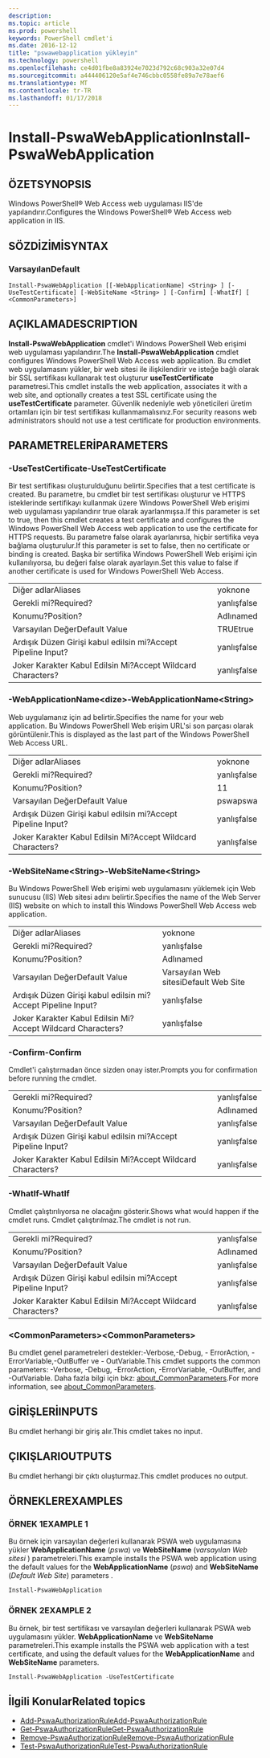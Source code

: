 ```yaml
---
description: 
ms.topic: article
ms.prod: powershell
keywords: PowerShell cmdlet'i
ms.date: 2016-12-12
title: "pswawebapplication yükleyin"
ms.technology: powershell
ms.openlocfilehash: ce4d01fbe8a83924e7023d792c68c903a32e07d4
ms.sourcegitcommit: a444406120e5af4e746cbbc0558fe89a7e78aef6
ms.translationtype: MT
ms.contentlocale: tr-TR
ms.lasthandoff: 01/17/2018
---
```

# <a name="install-pswawebapplication"></a><span data-ttu-id="1453e-103">Install-PswaWebApplication</span><span class="sxs-lookup"><span data-stu-id="1453e-103">Install-PswaWebApplication</span></span>

## <a name="synopsis"></a><span data-ttu-id="1453e-104">ÖZET</span><span class="sxs-lookup"><span data-stu-id="1453e-104">SYNOPSIS</span></span>

<span data-ttu-id="1453e-105">Windows PowerShell® Web Access web uygulaması IIS'de yapılandırır.</span><span class="sxs-lookup"><span data-stu-id="1453e-105">Configures the Windows PowerShell® Web Access web application in IIS.</span></span>

## <a name="syntax"></a><span data-ttu-id="1453e-106">SÖZDİZİMİ</span><span class="sxs-lookup"><span data-stu-id="1453e-106">SYNTAX</span></span>

### <a name="default"></a><span data-ttu-id="1453e-107">Varsayılan</span><span class="sxs-lookup"><span data-stu-id="1453e-107">Default</span></span>
```
Install-PswaWebApplication [[-WebApplicationName] <String> ] [-UseTestCertificate] [-WebSiteName <String> ] [-Confirm] [-WhatIf] [ <CommonParameters>]
```

## <a name="description"></a><span data-ttu-id="1453e-108">AÇIKLAMA</span><span class="sxs-lookup"><span data-stu-id="1453e-108">DESCRIPTION</span></span>

<span data-ttu-id="1453e-109">**Install-PswaWebApplication** cmdlet'i Windows PowerShell Web erişimi web uygulaması yapılandırır.</span><span class="sxs-lookup"><span data-stu-id="1453e-109">The **Install-PswaWebApplication** cmdlet configures Windows PowerShell Web Access web application.</span></span> <span data-ttu-id="1453e-110">Bu cmdlet web uygulamasını yükler, bir web sitesi ile ilişkilendirir ve isteğe bağlı olarak bir SSL sertifikası kullanarak test oluşturur **useTestCertificate** parametresi.</span><span class="sxs-lookup"><span data-stu-id="1453e-110">This cmdlet installs the web application, associates it with a web site, and optionally creates a test SSL certificate using the **useTestCertificate** parameter.</span></span> <span data-ttu-id="1453e-111">Güvenlik nedeniyle web yöneticileri üretim ortamları için bir test sertifikası kullanmamalısınız.</span><span class="sxs-lookup"><span data-stu-id="1453e-111">For security reasons web administrators should not use a test certificate for production environments.</span></span>

## <a name="parameters"></a><span data-ttu-id="1453e-112">PARAMETRELERİ</span><span class="sxs-lookup"><span data-stu-id="1453e-112">PARAMETERS</span></span>

### <a name="-usetestcertificate"></a><span data-ttu-id="1453e-113">-UseTestCertificate</span><span class="sxs-lookup"><span data-stu-id="1453e-113">-UseTestCertificate</span></span>

<span data-ttu-id="1453e-114">Bir test sertifikası oluşturulduğunu belirtir.</span><span class="sxs-lookup"><span data-stu-id="1453e-114">Specifies that a test certificate is created.</span></span> <span data-ttu-id="1453e-115">Bu parametre, bu cmdlet bir test sertifikası oluşturur ve HTTPS isteklerinde sertifikayı kullanmak üzere Windows PowerShell Web erişimi web uygulaması yapılandırır true olarak ayarlanmışsa.</span><span class="sxs-lookup"><span data-stu-id="1453e-115">If this parameter is set to true, then this cmdlet creates a test certificate and configures the Windows PowerShell Web Access web application to use the certificate for HTTPS requests.</span></span> <span data-ttu-id="1453e-116">Bu parametre false olarak ayarlanırsa, hiçbir sertifika veya bağlama oluşturulur.</span><span class="sxs-lookup"><span data-stu-id="1453e-116">If this parameter is set to false, then no certificate or binding is created.</span></span> <span data-ttu-id="1453e-117">Başka bir sertifika Windows PowerShell Web erişimi için kullanılıyorsa, bu değeri false olarak ayarlayın.</span><span class="sxs-lookup"><span data-stu-id="1453e-117">Set this value to false if another certificate is used for Windows PowerShell Web Access.</span></span>

|||  
|-|-|
| <span data-ttu-id="1453e-118">Diğer adlar</span><span class="sxs-lookup"><span data-stu-id="1453e-118">Aliases</span></span>                              | <span data-ttu-id="1453e-119">yok</span><span class="sxs-lookup"><span data-stu-id="1453e-119">none</span></span>                                 |
| <span data-ttu-id="1453e-120">Gerekli mi?</span><span class="sxs-lookup"><span data-stu-id="1453e-120">Required?</span></span>                            | <span data-ttu-id="1453e-121">yanlış</span><span class="sxs-lookup"><span data-stu-id="1453e-121">false</span></span>                                |
| <span data-ttu-id="1453e-122">Konumu?</span><span class="sxs-lookup"><span data-stu-id="1453e-122">Position?</span></span>                            | <span data-ttu-id="1453e-123">Adlı</span><span class="sxs-lookup"><span data-stu-id="1453e-123">named</span></span>                                |
| <span data-ttu-id="1453e-124">Varsayılan Değer</span><span class="sxs-lookup"><span data-stu-id="1453e-124">Default Value</span></span>                        | <span data-ttu-id="1453e-125">TRUE</span><span class="sxs-lookup"><span data-stu-id="1453e-125">true</span></span>                                 |
| <span data-ttu-id="1453e-126">Ardışık Düzen Girişi kabul edilsin mi?</span><span class="sxs-lookup"><span data-stu-id="1453e-126">Accept Pipeline Input?</span></span>               | <span data-ttu-id="1453e-127">yanlış</span><span class="sxs-lookup"><span data-stu-id="1453e-127">false</span></span>                                |
| <span data-ttu-id="1453e-128">Joker Karakter Kabul Edilsin Mi?</span><span class="sxs-lookup"><span data-stu-id="1453e-128">Accept Wildcard Characters?</span></span>          | <span data-ttu-id="1453e-129">yanlış</span><span class="sxs-lookup"><span data-stu-id="1453e-129">false</span></span>                                |

### <a name="-webapplicationnameltstringgt"></a><span data-ttu-id="1453e-130">-WebApplicationName&lt;dize&gt;</span><span class="sxs-lookup"><span data-stu-id="1453e-130">-WebApplicationName&lt;String&gt;</span></span>

<span data-ttu-id="1453e-131">Web uygulamanız için ad belirtir.</span><span class="sxs-lookup"><span data-stu-id="1453e-131">Specifies the name for your web application.</span></span> <span data-ttu-id="1453e-132">Bu Windows PowerShell Web erişim URL'si son parçası olarak görüntülenir.</span><span class="sxs-lookup"><span data-stu-id="1453e-132">This is displayed as the last part of the Windows PowerShell Web Access URL.</span></span>

|||  
|-|-|
| <span data-ttu-id="1453e-133">Diğer adlar</span><span class="sxs-lookup"><span data-stu-id="1453e-133">Aliases</span></span>                              | <span data-ttu-id="1453e-134">yok</span><span class="sxs-lookup"><span data-stu-id="1453e-134">none</span></span>                                 |
| <span data-ttu-id="1453e-135">Gerekli mi?</span><span class="sxs-lookup"><span data-stu-id="1453e-135">Required?</span></span>                            | <span data-ttu-id="1453e-136">yanlış</span><span class="sxs-lookup"><span data-stu-id="1453e-136">false</span></span>                                |
| <span data-ttu-id="1453e-137">Konumu?</span><span class="sxs-lookup"><span data-stu-id="1453e-137">Position?</span></span>                            | <span data-ttu-id="1453e-138">1</span><span class="sxs-lookup"><span data-stu-id="1453e-138">1</span></span>                                    |
| <span data-ttu-id="1453e-139">Varsayılan Değer</span><span class="sxs-lookup"><span data-stu-id="1453e-139">Default Value</span></span>                        | <span data-ttu-id="1453e-140">pswa</span><span class="sxs-lookup"><span data-stu-id="1453e-140">pswa</span></span>                                 |
| <span data-ttu-id="1453e-141">Ardışık Düzen Girişi kabul edilsin mi?</span><span class="sxs-lookup"><span data-stu-id="1453e-141">Accept Pipeline Input?</span></span>               | <span data-ttu-id="1453e-142">yanlış</span><span class="sxs-lookup"><span data-stu-id="1453e-142">false</span></span>                                |
| <span data-ttu-id="1453e-143">Joker Karakter Kabul Edilsin Mi?</span><span class="sxs-lookup"><span data-stu-id="1453e-143">Accept Wildcard Characters?</span></span>          | <span data-ttu-id="1453e-144">yanlış</span><span class="sxs-lookup"><span data-stu-id="1453e-144">false</span></span>                                |

### <a name="-websitenameltstringgt"></a><span data-ttu-id="1453e-145">-WebSiteName&lt;String&gt;</span><span class="sxs-lookup"><span data-stu-id="1453e-145">-WebSiteName&lt;String&gt;</span></span>

<span data-ttu-id="1453e-146">Bu Windows PowerShell Web erişimi web uygulamasını yüklemek için Web sunucusu (IIS) Web sitesi adını belirtir.</span><span class="sxs-lookup"><span data-stu-id="1453e-146">Specifies the name of the Web Server (IIS) website on which to install this Windows PowerShell Web Access web application.</span></span>

|||  
|-|-|
| <span data-ttu-id="1453e-147">Diğer adlar</span><span class="sxs-lookup"><span data-stu-id="1453e-147">Aliases</span></span>                              | <span data-ttu-id="1453e-148">yok</span><span class="sxs-lookup"><span data-stu-id="1453e-148">none</span></span>                                 |
| <span data-ttu-id="1453e-149">Gerekli mi?</span><span class="sxs-lookup"><span data-stu-id="1453e-149">Required?</span></span>                            | <span data-ttu-id="1453e-150">yanlış</span><span class="sxs-lookup"><span data-stu-id="1453e-150">false</span></span>                                |
| <span data-ttu-id="1453e-151">Konumu?</span><span class="sxs-lookup"><span data-stu-id="1453e-151">Position?</span></span>                            | <span data-ttu-id="1453e-152">Adlı</span><span class="sxs-lookup"><span data-stu-id="1453e-152">named</span></span>                                |
| <span data-ttu-id="1453e-153">Varsayılan Değer</span><span class="sxs-lookup"><span data-stu-id="1453e-153">Default Value</span></span>                        | <span data-ttu-id="1453e-154">Varsayılan Web sitesi</span><span class="sxs-lookup"><span data-stu-id="1453e-154">Default Web Site</span></span>                     |
| <span data-ttu-id="1453e-155">Ardışık Düzen Girişi kabul edilsin mi?</span><span class="sxs-lookup"><span data-stu-id="1453e-155">Accept Pipeline Input?</span></span>               | <span data-ttu-id="1453e-156">yanlış</span><span class="sxs-lookup"><span data-stu-id="1453e-156">false</span></span>                                |
| <span data-ttu-id="1453e-157">Joker Karakter Kabul Edilsin Mi?</span><span class="sxs-lookup"><span data-stu-id="1453e-157">Accept Wildcard Characters?</span></span>          | <span data-ttu-id="1453e-158">yanlış</span><span class="sxs-lookup"><span data-stu-id="1453e-158">false</span></span>                                |

### <a name="-confirm"></a><span data-ttu-id="1453e-159">-Confirm</span><span class="sxs-lookup"><span data-stu-id="1453e-159">-Confirm</span></span>

<span data-ttu-id="1453e-160">Cmdlet'i çalıştırmadan önce sizden onay ister.</span><span class="sxs-lookup"><span data-stu-id="1453e-160">Prompts you for confirmation before running the cmdlet.</span></span>

|||  
|-|-|
| <span data-ttu-id="1453e-161">Gerekli mi?</span><span class="sxs-lookup"><span data-stu-id="1453e-161">Required?</span></span>                            | <span data-ttu-id="1453e-162">yanlış</span><span class="sxs-lookup"><span data-stu-id="1453e-162">false</span></span>                                |
| <span data-ttu-id="1453e-163">Konumu?</span><span class="sxs-lookup"><span data-stu-id="1453e-163">Position?</span></span>                            | <span data-ttu-id="1453e-164">Adlı</span><span class="sxs-lookup"><span data-stu-id="1453e-164">named</span></span>                                |
| <span data-ttu-id="1453e-165">Varsayılan Değer</span><span class="sxs-lookup"><span data-stu-id="1453e-165">Default Value</span></span>                        | <span data-ttu-id="1453e-166">yanlış</span><span class="sxs-lookup"><span data-stu-id="1453e-166">false</span></span>                                |
| <span data-ttu-id="1453e-167">Ardışık Düzen Girişi kabul edilsin mi?</span><span class="sxs-lookup"><span data-stu-id="1453e-167">Accept Pipeline Input?</span></span>               | <span data-ttu-id="1453e-168">yanlış</span><span class="sxs-lookup"><span data-stu-id="1453e-168">false</span></span>                                |
| <span data-ttu-id="1453e-169">Joker Karakter Kabul Edilsin Mi?</span><span class="sxs-lookup"><span data-stu-id="1453e-169">Accept Wildcard Characters?</span></span>          | <span data-ttu-id="1453e-170">yanlış</span><span class="sxs-lookup"><span data-stu-id="1453e-170">false</span></span>                                |

### <a name="-whatif"></a><span data-ttu-id="1453e-171">-WhatIf</span><span class="sxs-lookup"><span data-stu-id="1453e-171">-WhatIf</span></span>

<span data-ttu-id="1453e-172">Cmdlet çalıştırılıyorsa ne olacağını gösterir.</span><span class="sxs-lookup"><span data-stu-id="1453e-172">Shows what would happen if the cmdlet runs.</span></span>
<span data-ttu-id="1453e-173">Cmdlet çalıştırılmaz.</span><span class="sxs-lookup"><span data-stu-id="1453e-173">The cmdlet is not run.</span></span>

|||  
|-|-|
| <span data-ttu-id="1453e-174">Gerekli mi?</span><span class="sxs-lookup"><span data-stu-id="1453e-174">Required?</span></span>                            | <span data-ttu-id="1453e-175">yanlış</span><span class="sxs-lookup"><span data-stu-id="1453e-175">false</span></span>                                |
| <span data-ttu-id="1453e-176">Konumu?</span><span class="sxs-lookup"><span data-stu-id="1453e-176">Position?</span></span>                            | <span data-ttu-id="1453e-177">Adlı</span><span class="sxs-lookup"><span data-stu-id="1453e-177">named</span></span>                                |
| <span data-ttu-id="1453e-178">Varsayılan Değer</span><span class="sxs-lookup"><span data-stu-id="1453e-178">Default Value</span></span>                        | <span data-ttu-id="1453e-179">yanlış</span><span class="sxs-lookup"><span data-stu-id="1453e-179">false</span></span>                                |
| <span data-ttu-id="1453e-180">Ardışık Düzen Girişi kabul edilsin mi?</span><span class="sxs-lookup"><span data-stu-id="1453e-180">Accept Pipeline Input?</span></span>               | <span data-ttu-id="1453e-181">yanlış</span><span class="sxs-lookup"><span data-stu-id="1453e-181">false</span></span>                                |
| <span data-ttu-id="1453e-182">Joker Karakter Kabul Edilsin Mi?</span><span class="sxs-lookup"><span data-stu-id="1453e-182">Accept Wildcard Characters?</span></span>          | <span data-ttu-id="1453e-183">yanlış</span><span class="sxs-lookup"><span data-stu-id="1453e-183">false</span></span>                                |

### <a name="ltcommonparametersgt"></a><span data-ttu-id="1453e-184">&lt;CommonParameters&gt;</span><span class="sxs-lookup"><span data-stu-id="1453e-184">&lt;CommonParameters&gt;</span></span>

<span data-ttu-id="1453e-185">Bu cmdlet genel parametreleri destekler:-Verbose,-Debug, - ErrorAction, - ErrorVariable,-OutBuffer ve - OutVariable.</span><span class="sxs-lookup"><span data-stu-id="1453e-185">This cmdlet supports the common parameters: -Verbose, -Debug, -ErrorAction, -ErrorVariable, -OutBuffer, and -OutVariable.</span></span>
<span data-ttu-id="1453e-186">Daha fazla bilgi için bkz: [about_CommonParameters](http://go.microsoft.com/fwlink/p/?LinkID=113216).</span><span class="sxs-lookup"><span data-stu-id="1453e-186">For more information, see [about_CommonParameters](http://go.microsoft.com/fwlink/p/?LinkID=113216).</span></span>

## <a name="inputs"></a><span data-ttu-id="1453e-187">GİRİŞLERİ</span><span class="sxs-lookup"><span data-stu-id="1453e-187">INPUTS</span></span>

<span data-ttu-id="1453e-188">Bu cmdlet herhangi bir giriş alır.</span><span class="sxs-lookup"><span data-stu-id="1453e-188">This cmdlet takes no input.</span></span>

## <a name="outputs"></a><span data-ttu-id="1453e-189">ÇIKIŞLARI</span><span class="sxs-lookup"><span data-stu-id="1453e-189">OUTPUTS</span></span>

<span data-ttu-id="1453e-190">Bu cmdlet herhangi bir çıktı oluşturmaz.</span><span class="sxs-lookup"><span data-stu-id="1453e-190">This cmdlet produces no output.</span></span>

## <a name="examples"></a><span data-ttu-id="1453e-191">ÖRNEKLER</span><span class="sxs-lookup"><span data-stu-id="1453e-191">EXAMPLES</span></span>

### <a name="example-1"></a><span data-ttu-id="1453e-192">ÖRNEK 1</span><span class="sxs-lookup"><span data-stu-id="1453e-192">EXAMPLE 1</span></span>

<span data-ttu-id="1453e-193">Bu örnek için varsayılan değerleri kullanarak PSWA web uygulamasına yükler **WebApplicationName** (*pswa*) ve **WebSiteName** (*varsayılan Web sitesi* ) parametreleri.</span><span class="sxs-lookup"><span data-stu-id="1453e-193">This example installs the PSWA web application using the default values for the **WebApplicationName** (*pswa*) and **WebSiteName** (*Default Web Site*) parameters .</span></span>

```
Install-PswaWebApplication
```

### <a name="example-2"></a><span data-ttu-id="1453e-194">ÖRNEK 2</span><span class="sxs-lookup"><span data-stu-id="1453e-194">EXAMPLE 2</span></span>

<span data-ttu-id="1453e-195">Bu örnek, bir test sertifikası ve varsayılan değerleri kullanarak PSWA web uygulamasını yükler. **WebApplicationName** ve **WebSiteName** parametreleri.</span><span class="sxs-lookup"><span data-stu-id="1453e-195">This example installs the PSWA web application with a test certificate, and using the default values for the **WebApplicationName** and **WebSiteName** parameters.</span></span>

```
Install-PswaWebApplication -UseTestCertificate
```

## <a name="related-topics"></a><span data-ttu-id="1453e-196">İlgili Konular</span><span class="sxs-lookup"><span data-stu-id="1453e-196">Related topics</span></span>

- [<span data-ttu-id="1453e-197">Add-PswaAuthorizationRule</span><span class="sxs-lookup"><span data-stu-id="1453e-197">Add-PswaAuthorizationRule</span></span>](add-pswaauthorizationrule.md)
- [<span data-ttu-id="1453e-198">Get-PswaAuthorizationRule</span><span class="sxs-lookup"><span data-stu-id="1453e-198">Get-PswaAuthorizationRule</span></span>](get-pswaauthorizationrule.md)
- [<span data-ttu-id="1453e-199">Remove-PswaAuthorizationRule</span><span class="sxs-lookup"><span data-stu-id="1453e-199">Remove-PswaAuthorizationRule</span></span>](remove-pswaauthorizationrule.md)
- [<span data-ttu-id="1453e-200">Test-PswaAuthorizationRule</span><span class="sxs-lookup"><span data-stu-id="1453e-200">Test-PswaAuthorizationRule</span></span>](test-pswaauthorizationrule.md)
